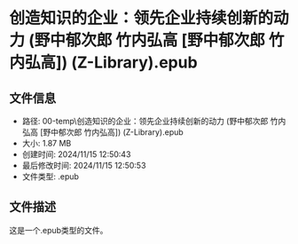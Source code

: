 ﻿# 创造知识的企业：领先企业持续创新的动力 (野中郁次郎  竹内弘高 [野中郁次郎  竹内弘高]) (Z-Library).epub

## 文件信息
- 路径: 00-temp\创造知识的企业：领先企业持续创新的动力 (野中郁次郎  竹内弘高 [野中郁次郎  竹内弘高]) (Z-Library).epub
- 大小: 1.87 MB
- 创建时间: 2024/11/15 12:50:43
- 最后修改时间: 2024/11/15 12:50:53
- 文件类型: .epub

## 文件描述
这是一个.epub类型的文件。

